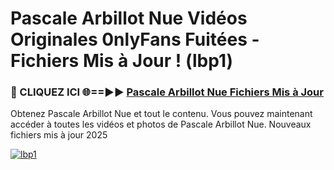 # Pascale Arbillot Nue Vidéos Originales 0nlyFans Fuitées - Fichiers Mis à Jour ! (lbp1)

<h3>🔴 CLIQUEZ ICI 🌐==►► <a href="https://tinyurl.com/2pmr4ezf" rel="nofollow">Pascale Arbillot Nue Fichiers Mis à Jour</a></h3>

Obtenez Pascale Arbillot Nue et tout le contenu. Vous pouvez maintenant accéder à toutes les vidéos et photos de Pascale Arbillot Nue. Nouveaux fichiers mis à jour 2025

[![lbp1](https://i.imgur.com/6SNvagu.gif)](https://tinyurl.com/2pmr4ezf)
